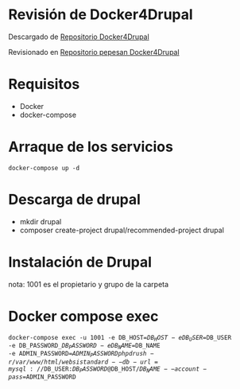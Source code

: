 # Revisión de Docker4Drupal

Descargado de [Repositorio Docker4Drupal](https://github.com/wodby/docker4drupal)

Revisionado en [Repositorio pepesan Docker4Drupal](https://github.com/pepesan/docker4drupal)

# Requisitos
* Docker
* docker-compose
# Arraque de los servicios
<code>docker-compose up -d</code>
# Descarga de drupal
* mkdir drupal
* composer create-project drupal/recommended-project drupal
# Instalación de Drupal
nota: 1001 es el propietario y grupo de la carpeta
# Docker compose exec
<code>docker-compose exec -u 1001 -e DB_HOST=$DB_HOST -e DB_USER=$DB_USER -e DB_PASSWORD_$DB_PASSWORD -e DB_NAME=$DB_NAME -e ADMIN_PASSWORD=$ADMIN_PASSWORD php drush -r /var/www/html/web si standard --db-url=mysql://$DB_USER:$DB_PASSWORD@$DB_HOST/$DB_NAME --account-pass=$ADMIN_PASSWORD
</code>
  
